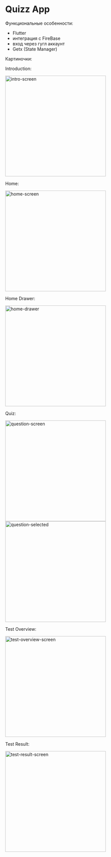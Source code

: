 # Quizz App

Функциональные особенности:
- Flutter 
- интеграция с FireBase
- вход через гугл аккаунт
- Getx (State Manager)


Картиночки: 

Introduction:

<img width="320" alt="intro-screen" src="https://user-images.githubusercontent.com/89917619/216038310-a5bc7410-72e4-4a54-be4a-536530cab6dc.jpg" />

Home:

<img width="320" alt="home-screen" src="https://user-images.githubusercontent.com/89917619/216038426-ce9ce1e1-2cd7-4691-92b4-7185e7ac1ac3.jpg" />

Home Drawer:

<img width="320" alt="home-drawer" src="https://user-images.githubusercontent.com/89917619/216038480-dffb389a-7258-47af-bc9b-38422404e007.jpg" />

Quiz:

<img width="320" alt="question-screen" src="https://user-images.githubusercontent.com/89917619/216038573-cd83fbcb-d885-405a-846f-a7c79e72673b.jpg" />

<img width="320" alt="question-selected" src="https://user-images.githubusercontent.com/89917619/216038592-3b3eb7b3-028e-4dae-9b88-62c92f884ab1.jpg" />

Test Overview:

<img width="320" alt="test-overview-screen" src="https://user-images.githubusercontent.com/89917619/216038607-9d70dee2-3cfe-445a-81f3-097cf3fe3d40.jpg" />

Test Result: 

<img width="320" alt="test-result-screen" src="https://user-images.githubusercontent.com/89917619/216038680-9dc4092c-86cd-4415-996f-78ab980e2ce4.jpg" />




